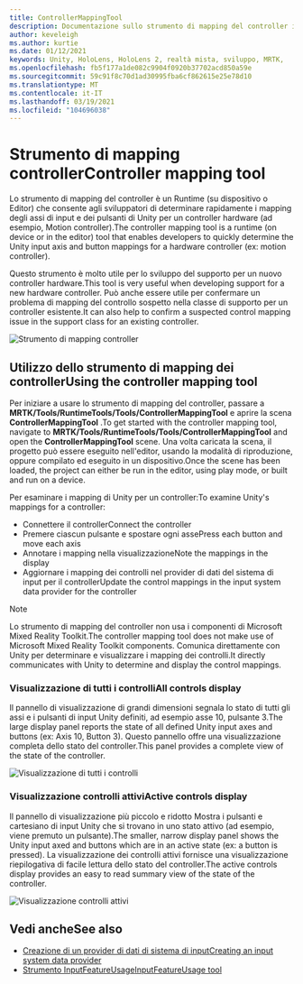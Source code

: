 ```yaml
---
title: ControllerMappingTool
description: Documentazione sullo strumento di mapping del controller in MRTK
author: keveleigh
ms.author: kurtie
ms.date: 01/12/2021
keywords: Unity, HoloLens, HoloLens 2, realtà mista, sviluppo, MRTK,
ms.openlocfilehash: fb5f177a1de082c9904f0920b37702acd850a59e
ms.sourcegitcommit: 59c91f8c70d1ad30995fba6cf862615e25e78d10
ms.translationtype: MT
ms.contentlocale: it-IT
ms.lasthandoff: 03/19/2021
ms.locfileid: "104696038"
---
```

# <a name="controller-mapping-tool"></a><span data-ttu-id="4a1b1-104">Strumento di mapping controller</span><span class="sxs-lookup"><span data-stu-id="4a1b1-104">Controller mapping tool</span></span>

<span data-ttu-id="4a1b1-105">Lo strumento di mapping del controller è un Runtime (su dispositivo o Editor) che consente agli sviluppatori di determinare rapidamente i mapping degli assi di input e dei pulsanti di Unity per un controller hardware (ad esempio, Motion controller).</span><span class="sxs-lookup"><span data-stu-id="4a1b1-105">The controller mapping tool is a runtime (on device or in the editor) tool that enables developers to quickly determine the Unity input axis and button mappings for a hardware controller (ex: motion controller).</span></span>

<span data-ttu-id="4a1b1-106">Questo strumento è molto utile per lo sviluppo del supporto per un nuovo controller hardware.</span><span class="sxs-lookup"><span data-stu-id="4a1b1-106">This tool is very useful when developing support for a new hardware controller.</span></span> <span data-ttu-id="4a1b1-107">Può anche essere utile per confermare un problema di mapping del controllo sospetto nella classe di supporto per un controller esistente.</span><span class="sxs-lookup"><span data-stu-id="4a1b1-107">It can also help to confirm a suspected control mapping issue in the support class for an existing controller.</span></span>

![Strumento di mapping controller](../images/controller-mapping-tool/ControllerMappingTool.png)

## <a name="using-the-controller-mapping-tool"></a><span data-ttu-id="4a1b1-109">Utilizzo dello strumento di mapping dei controller</span><span class="sxs-lookup"><span data-stu-id="4a1b1-109">Using the controller mapping tool</span></span>

<span data-ttu-id="4a1b1-110">Per iniziare a usare lo strumento di mapping del controller, passare a **MRTK/Tools/RuntimeTools/Tools/ControllerMappingTool** e aprire la scena **ControllerMappingTool** .</span><span class="sxs-lookup"><span data-stu-id="4a1b1-110">To get started with the controller mapping tool, navigate to **MRTK/Tools/RuntimeTools/Tools/ControllerMappingTool** and open the **ControllerMappingTool** scene.</span></span> <span data-ttu-id="4a1b1-111">Una volta caricata la scena, il progetto può essere eseguito nell'editor, usando la modalità di riproduzione, oppure compilato ed eseguito in un dispositivo.</span><span class="sxs-lookup"><span data-stu-id="4a1b1-111">Once the scene has been loaded, the project can either be run in the editor, using play mode, or built and run on a device.</span></span>

<span data-ttu-id="4a1b1-112">Per esaminare i mapping di Unity per un controller:</span><span class="sxs-lookup"><span data-stu-id="4a1b1-112">To examine Unity's mappings for a controller:</span></span>

- <span data-ttu-id="4a1b1-113">Connettere il controller</span><span class="sxs-lookup"><span data-stu-id="4a1b1-113">Connect the controller</span></span>
- <span data-ttu-id="4a1b1-114">Premere ciascun pulsante e spostare ogni asse</span><span class="sxs-lookup"><span data-stu-id="4a1b1-114">Press each button and move each axis</span></span>
- <span data-ttu-id="4a1b1-115">Annotare i mapping nella visualizzazione</span><span class="sxs-lookup"><span data-stu-id="4a1b1-115">Note the mappings in the display</span></span>
- <span data-ttu-id="4a1b1-116">Aggiornare i mapping dei controlli nel provider di dati del sistema di input per il controller</span><span class="sxs-lookup"><span data-stu-id="4a1b1-116">Update the control mappings in the input system data provider for the controller</span></span>

> [!NOTE]
> <span data-ttu-id="4a1b1-117">Lo strumento di mapping del controller non usa i componenti di Microsoft Mixed Reality Toolkit.</span><span class="sxs-lookup"><span data-stu-id="4a1b1-117">The controller mapping tool does not make use of Microsoft Mixed Reality Toolkit components.</span></span> <span data-ttu-id="4a1b1-118">Comunica direttamente con Unity per determinare e visualizzare i mapping dei controlli.</span><span class="sxs-lookup"><span data-stu-id="4a1b1-118">It directly communicates with Unity to determine and display the control mappings.</span></span>

### <a name="all-controls-display"></a><span data-ttu-id="4a1b1-119">Visualizzazione di tutti i controlli</span><span class="sxs-lookup"><span data-stu-id="4a1b1-119">All controls display</span></span>

<span data-ttu-id="4a1b1-120">Il pannello di visualizzazione di grandi dimensioni segnala lo stato di tutti gli assi e i pulsanti di input Unity definiti, ad esempio asse 10, pulsante 3.</span><span class="sxs-lookup"><span data-stu-id="4a1b1-120">The large display panel reports the state of all defined Unity input axes and buttons (ex: Axis 10, Button 3).</span></span> <span data-ttu-id="4a1b1-121">Questo pannello offre una visualizzazione completa dello stato del controller.</span><span class="sxs-lookup"><span data-stu-id="4a1b1-121">This panel provides a complete view of the state of the controller.</span></span>

![Visualizzazione di tutti i controlli](../images/controller-mapping-tool/AllControls.png)

### <a name="active-controls-display"></a><span data-ttu-id="4a1b1-123">Visualizzazione controlli attivi</span><span class="sxs-lookup"><span data-stu-id="4a1b1-123">Active controls display</span></span>

<span data-ttu-id="4a1b1-124">Il pannello di visualizzazione più piccolo e ridotto Mostra i pulsanti e cartesiano di input Unity che si trovano in uno stato attivo (ad esempio, viene premuto un pulsante).</span><span class="sxs-lookup"><span data-stu-id="4a1b1-124">The smaller, narrow display panel shows the Unity input axed and buttons which are in an active state (ex: a button is pressed).</span></span> <span data-ttu-id="4a1b1-125">La visualizzazione dei controlli attivi fornisce una visualizzazione riepilogativa di facile lettura dello stato del controller.</span><span class="sxs-lookup"><span data-stu-id="4a1b1-125">The active controls display provides an easy to read summary view of the state of the controller.</span></span>

![Visualizzazione controlli attivi](../images/controller-mapping-tool/ActiveControls.png)

## <a name="see-also"></a><span data-ttu-id="4a1b1-127">Vedi anche</span><span class="sxs-lookup"><span data-stu-id="4a1b1-127">See also</span></span>

- [<span data-ttu-id="4a1b1-128">Creazione di un provider di dati di sistema di input</span><span class="sxs-lookup"><span data-stu-id="4a1b1-128">Creating an input system data provider</span></span>](../input/create-data-provider.md)
- [<span data-ttu-id="4a1b1-129">Strumento InputFeatureUsage</span><span class="sxs-lookup"><span data-stu-id="4a1b1-129">InputFeatureUsage tool</span></span>](input-feature-usage-tool.md)
